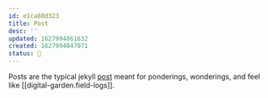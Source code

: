 ```yaml
---
id: e1ca88d323
title: Post
desc: ''
updated: 1627994861632
created: 1627994847071
status: 🎋
---
```


Posts are the typical jekyll [post](https://jekyllrb.com/docs/posts/) meant for ponderings, wonderings, and feel like [[digital-garden.field-logs]].
